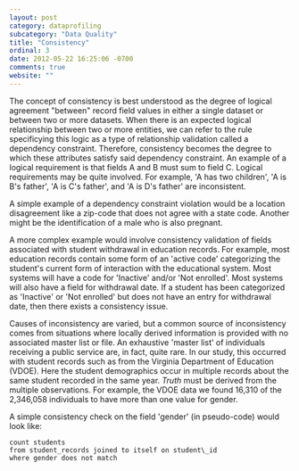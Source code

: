 ```yaml
---
layout: post
category: dataprofiling
subcategory: "Data Quality"
title: "Consistency"
ordinal: 3
date: 2012-05-22 16:25:06 -0700
comments: true
website: ""
---
```

The concept of consistency is best understood as the degree of logical agreement "between" record field values in either a single dataset or between two or more datasets. When there is an expected logical relationship between two or more entities, we can refer to the rule specificying this logic as a type of relationship validation called a dependency constraint. Therefore, consistency becomes the degree to which these attributes satisfy said dependency constraint. An example of a logical requirement is that fields A and B must sum to field C. Logical requirements may be quite involved. For example, 'A has two children', 'A is B's father', 'A is C's father', and 'A is D's father' are inconsistent.

A simple example of a dependency constraint violation would be a location disagreement like a zip-code that does not agree with a state code. Another might be the identification of a male who is also pregnant.

A more complex example would involve consistency validation of fields associated with student withdrawal in education records. For example, most education records contain some form of an 'active code' categorizing the student's current form of interaction with the educational system. Most systems will have a code for 'Inactive' and/or 'Not enrolled'. Most systems will also have a field for withdrawal date. If a student has been categorized as 'Inactive' or 'Not enrolled' but does not have an entry for withdrawal date, then there exists a consistency issue.


Causes of inconsistency are varied, but a common source of inconsistency comes from situations where locally derived information is provided with no associated master list or file. An exhaustive 'master list' of individuals receiving a public service are, in fact, quite rare. In our study, this occurred with student records such as from the Virginia Department of Education (VDOE). Here the student demographics occur in multiple records about the same student recorded in the same year. *Truth* must be derived from the multiple observations. For example, the VDOE data we found 16,310 of the  2,346,058 individuals to have more than one value for gender.

A simple consistency check on the field 'gender' (in pseudo-code) would look like:

    count students
    from student_records joined to itself on student\_id
    where gender does not match
